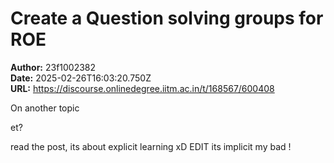 # Create a Question solving groups for ROE

**Author:** 23f1002382  
**Date:** 2025-02-26T16:03:20.750Z  
**URL:** https://discourse.onlinedegree.iitm.ac.in/t/168567/600408




On another topic

et?


read the post, its about explicit learning xD
EDIT its implicit my bad !
